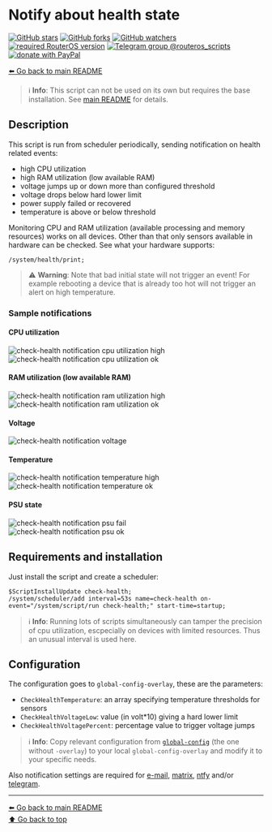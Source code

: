 Notify about health state
=========================

[![GitHub stars](https://img.shields.io/github/stars/eworm-de/routeros-scripts?logo=GitHub&style=flat&color=red)](https://github.com/eworm-de/routeros-scripts/stargazers)
[![GitHub forks](https://img.shields.io/github/forks/eworm-de/routeros-scripts?logo=GitHub&style=flat&color=green)](https://github.com/eworm-de/routeros-scripts/network)
[![GitHub watchers](https://img.shields.io/github/watchers/eworm-de/routeros-scripts?logo=GitHub&style=flat&color=blue)](https://github.com/eworm-de/routeros-scripts/watchers)
[![required RouterOS version](https://img.shields.io/badge/RouterOS-7.14-yellow?style=flat)](https://mikrotik.com/download/changelogs/)
[![Telegram group @routeros_scripts](https://img.shields.io/badge/Telegram-%40routeros__scripts-%2326A5E4?logo=telegram&style=flat)](https://t.me/routeros_scripts)
[![donate with PayPal](https://img.shields.io/badge/Like_it%3F-Donate!-orange?logo=githubsponsors&logoColor=orange&style=flat)](https://www.paypal.com/cgi-bin/webscr?cmd=_s-xclick&hosted_button_id=A4ZXBD6YS2W8J)

[⬅️ Go back to main README](../README.md)

> ℹ️ **Info**: This script can not be used on its own but requires the base
> installation. See [main README](../README.md) for details.

Description
-----------

This script is run from scheduler periodically, sending notification on
health related events:

* high CPU utilization
* high RAM utilization (low available RAM)
* voltage jumps up or down more than configured threshold
* voltage drops below hard lower limit
* power supply failed or recovered
* temperature is above or below threshold

Monitoring CPU and RAM utilization (available processing and memory
resources) works on all devices. Other than that only sensors available
in hardware can be checked. See what your hardware supports:

    /system/health/print;

> ⚠️ **Warning**: Note that bad initial state will not trigger an event! For
> example rebooting a device that is already too hot will not trigger an
> alert on high temperature.

### Sample notifications

#### CPU utilization

![check-health notification cpu utilization high](check-health.d/notification-01-cpu-utilization-high.avif)  
![check-health notification cpu utilization ok](check-health.d/notification-02-cpu-utilization-ok.avif)

#### RAM utilization (low available RAM)

![check-health notification ram utilization high](check-health.d/notification-03-ram-utilization-high.avif)  
![check-health notification ram utilization ok](check-health.d/notification-04-ram-utilization-ok.avif)

#### Voltage

![check-health notification voltage](check-health.d/notification-05-voltage.avif)

#### Temperature

![check-health notification temperature high](check-health.d/notification-06-temperature-high.avif)  
![check-health notification temperature ok](check-health.d/notification-07-temperature-ok.avif)

#### PSU state

![check-health notification psu fail](check-health.d/notification-08-psu-fail.avif)  
![check-health notification psu ok](check-health.d/notification-09-psu-ok.avif)

Requirements and installation
-----------------------------

Just install the script and create a scheduler:

    $ScriptInstallUpdate check-health;
    /system/scheduler/add interval=53s name=check-health on-event="/system/script/run check-health;" start-time=startup;

> ℹ️ **Info**: Running lots of scripts simultaneously can tamper the
> precision of cpu utilization, escpecially on devices with limited
> resources. Thus an unusual interval is used here.

Configuration
-------------

The configuration goes to `global-config-overlay`, these are the parameters:

* `CheckHealthTemperature`: an array specifying temperature thresholds for sensors
* `CheckHealthVoltageLow`: value (in volt*10) giving a hard lower limit
* `CheckHealthVoltagePercent`: percentage value to trigger voltage jumps

> ℹ️ **Info**: Copy relevant configuration from
> [`global-config`](../global-config.rsc) (the one without `-overlay`) to
> your local `global-config-overlay` and modify it to your specific needs.

Also notification settings are required for
[e-mail](mod/notification-email.md),
[matrix](mod/notification-matrix.md),
[ntfy](mod/notification-ntfy.md) and/or
[telegram](mod/notification-telegram.md).

---
[⬅️ Go back to main README](../README.md)  
[⬆️ Go back to top](#top)
